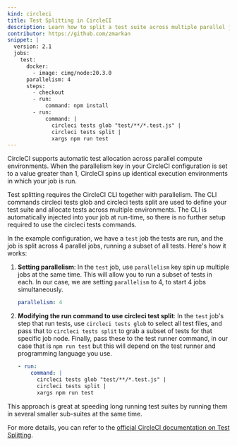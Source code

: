 ```yaml
---
kind: circleci
title: Test Splitting in CircleCI
description: Learn how to split a test suite across multiple parallel jobs, speeding up the execution of your test suite.
contributor: https://github.com/zmarkan
snippet: |
  version: 2.1
  jobs:
    test:
      docker:
        - image: cimg/node:20.3.0
      parallelism: 4
      steps:
        - checkout
        - run:
            command: npm install
        - run:
            command: |
              circleci tests glob "test/**/*.test.js" | 
              circleci tests split |
              xargs npm run test
---
```


CircleCI supports automatic test allocation across parallel compute environments. When the parallelism key in your CircleCI configuration is set to a value greater than 1, CircleCI spins up identical execution environments in which your job is run.

Test splitting requires the CircleCI CLI together with parallelism. The CLI commands circleci tests glob and circleci tests split are used to define your test suite and allocate tests across multiple environments. The CLI is automatically injected into your job at run-time, so there is no further setup required to use the circleci tests commands.

In the example configuration, we have a `test` job the tests are run, and the job is split across 4 parallel jobs, running a subset of all tests. Here's how it works:

1. **Setting parallelism**: In the `test` job, use `parallelism` key spin up multiple jobs at the same time. This will allow you to run a subset of tests in each. In our case, we are setting `parallelism` to 4, to start 4 jobs simultaneously.

   ```yaml
   parallelism: 4
   ```

2. **Modifying the run command to use circleci test split**: In the `test` job's step that run tests, use `circleci tests glob` to select all test files, and pass that to `circleci tests split` to grab a subset of tests for that specific job node. Finally, pass these to the test runner command, in our case that is `npm run test` but this will depend on the test runner and programming language you use.

   ```yaml
   - run:
       command: |
         circleci tests glob "test/**/*.test.js" | 
         circleci tests split |
         xargs npm run test
   ```

This approach is great at speeding long running test suites by running them in several smaller sub-suites at the same time.

For more details, you can refer to the [official CircleCI documentation on Test Splitting](https://circleci.com/docs/use-the-circleci-cli-to-split-tests/).
